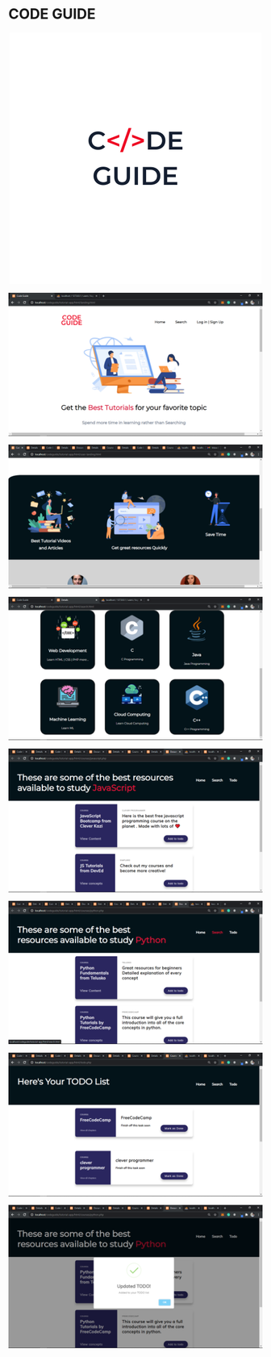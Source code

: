 # CODE GUIDE


<p align="center">
  <img src="screenshots/codeguide.png">
</p>


<div>
<p>

</p>
</div>


![Home](https://github.com/praveenhonavar/CodeGuide/blob/master/screenshots/landing.png)

![Feat](https://github.com/praveenhonavar/CodeGuide/blob/master/screenshots/feat.png)

![Search](https://github.com/praveenhonavar/CodeGuide/blob/master/screenshots/search2.png)

![jslist](https://github.com/praveenhonavar/CodeGuide/blob/master/screenshots/jslist.png)

![pylist](https://github.com/praveenhonavar/CodeGuide/blob/master/screenshots/pylist.png)

![todo](https://github.com/praveenhonavar/CodeGuide/blob/master/screenshots/todo.png)

![todo-update](https://github.com/praveenhonavar/CodeGuide/blob/master/screenshots/todo-update.png)



